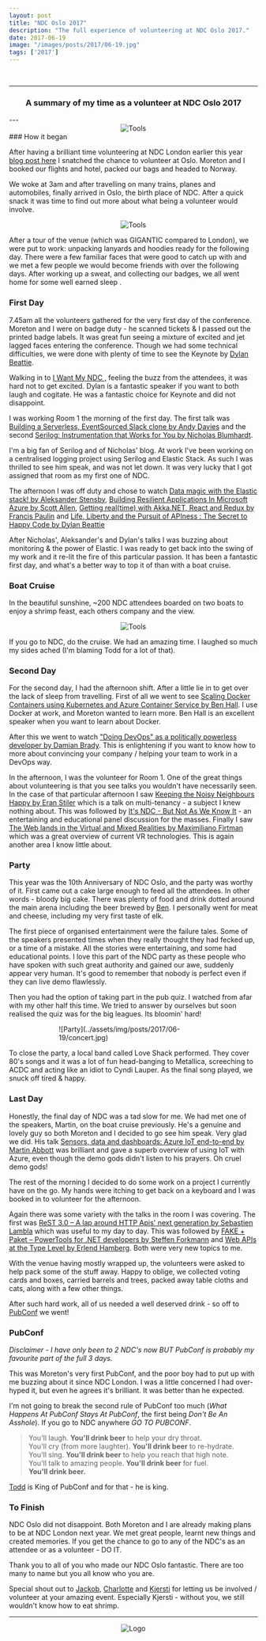 ```yaml
---
layout: post
title: "NDC Oslo 2017"
description: "The full experience of volunteering at NDC Oslo 2017."
date: 2017-06-19
image: "/images/posts/2017/06-19.jpg"
tags: ['2017']
---
```


<br/>

----
<center>
<h3>A summary of my time as a volunteer at NDC Oslo 2017</h3>
</center>
--- 
<br/>

<div style="text-align:center; width:80%; margin-left: 10%;" markdown="1">
<img src="{{site.baseurl}}/images/posts/2017/06-19/sticker.jpg" alt="Tools">
</div>
### How it began

After having a brilliant time volunteering at NDC London earlier this year
<a href="{{ site.baseurl }}/blog/ndc-london/" rel="noreferrer" target="_blank">blog post here</a> I snatched the chance to volunteer at Oslo. Moreton and I booked our flights and hotel, packed our bags and headed to Norway.

We woke at 3am and after travelling on many trains, planes and automobiles, finally arrived in Oslo, the birth place of NDC. After a quick snack it was time to find out more about what being a volunteer would involve.

<div style="text-align:center; width:80%; margin-left: 10%;" markdown="1">
<img src="{{site.baseurl}}/images/posts/2017/06-19/badge.jpg" alt="Tools">
</div>

After a tour of the venue (which was GIGANTIC compared to London), we were put to work: unpacking lanyards and hoodies ready for the following day. There were a few familiar faces that were good to catch up with and we met a few people we would become friends with over the following days. After working up a sweat, and collecting our badges, we all went home for some well earned sleep . 

### First Day

7.45am all the volunteers gathered for the very first day of the conference. Moreton and I were on badge duty - he scanned tickets & I passed out the printed badge labels. It was great fun seeing a mixture of excited and jet lagged faces entering the conference. Though we had some technical difficulties, we were done with plenty of time to see the Keynote by [Dylan Beattie](https://twitter.com/dylanbeattie).

Walking in to [I Want My NDC ](https://twitter.com/dylanbeattie/status/868846378151284736), feeling the buzz from the attendees, it was hard not to get excited. Dylan is a fantastic speaker if you want to both laugh and cogitate. He was a fantastic choice for Keynote and did not disappoint. 

I was working Room 1 the morning of the first day. The first talk was [Building a Serverless, EventSourced Slack clone by Andy Davies](http://ndcoslo.com/talk/building-a-serverless-eventsourced-slack-clone/) and the second [Serilog: Instrumentation that Works for You by Nicholas Blumhardt](http://ndcoslo.com/talk/serilog-instrumentation-that-works-for-you/).

I'm a big fan of Serilog and of Nicholas' blog. At work I've been working on a centralised logging project using Serilog and Elastic Stack. As such I was thrilled to see him speak, and was not let down. It was very lucky that I got assigned that room as my first one of NDC.

The afternoon I was off duty and chose to watch [Data magic with the Elastic stack! by Aleksander Stensby](http://ndcoslo.com/talk/data-magic-with-the-elastic-stack/),  [Building Resilient Applications In Microsoft Azure by Scott Allen](http://ndcoslo.com/talk/building-resilient-applications-in-microsoft-azure/), [Getting real(time) with Akka.NET, React and Redux by Francis Paulin](http://ndcoslo.com/talk/getting-realtime-with-akka-net-react-and-redux/) and  [Life, Liberty and the Pursuit of APIness : The Secret to Happy Code by Dylan Beattie](http://ndcoslo.com/talk/life-liberty-and-the-pursuit-of-apiness-the-secret-to-happy-code/)

After Nicholas', Aleksander's and Dylan's talks I was buzzing about monitoring & the power of Elastic. I was ready to get back into the swing of my work and it re-lit the fire of this particular passion. It has been a fantastic first day, and what's a better way to top it of than with a boat cruise.

### Boat Cruise

In the beautiful sunshine, ~200 NDC attendees boarded on two boats to enjoy a shrimp feast, each others company and the view. 

<div style="text-align:center; width:80%; margin-left: 10%;" markdown="1">
<img src="{{site.baseurl}}/images/posts/2017/06-19/boat.png" alt="Tools">
</div>

If you go to NDC, do the cruise. We had an amazing time. I laughed so much my sides ached (I'm blaming Todd for a lot of that). 

### Second Day

For the second day, I had the afternoon shift. After a little lie in to get over the lack of sleep from travelling. First of all we went to see [Scaling Docker Containers using Kubernetes and Azure Container Service by Ben Hall](http://ndcoslo.com/talk/scaling-docker-containers-using-kubernetes-and-azure-container-service/). I use Docker at work, and Moreton wanted to learn more. Ben Hall is an excellent speaker when you want to learn about Docker.

After this we went to watch ["Doing DevOps" as a politically powerless developer by Damian Brady](http://ndcoslo.com/talk/doing-devops-as-a-politically-powerless-developer/). This is enlightening if you want to know how to more about convincing your company / helping your team to work in a DevOps way.

In the afternoon, I was the volunteer for Room 1. One of the great things about volunteering is that you see talks you wouldn't have necessarily seen. In the case of that particular afternoon I saw [Keeping the Noisy Neighbours Happy by Eran Stiler](http://ndcoslo.com/talk/keeping-the-noisy-neighbors-happy/) which is a talk on multi-tenancy - a subject I knew nothing about. This was followed by [It's NDC - But Not As We Know It](http://ndcoslo.com/talk/tba-8/) - an entertaining and educational panel discussion for the masses. Finally I saw [The Web lands in the Virtual and Mixed Realities by Maximiliano Firtman](http://ndcoslo.com/talk/the-web-lands-in-the-virtual-and-mixed-realities/) which was a great overview of current VR technologies. This is again another area I know little about.

### Party

This year was the 10th Anniversary of NDC Oslo, and the party was worthy of it. First came out a cake large enough to feed all the attendees. In other words - bloody big cake. There was plenty of food and drink dotted around the main arena including the beer brewed by [Ben](www.twitter.com/benwholikesbeer). I personally went for meat and cheese, including my very first taste of elk. 

The first piece of organised entertainment were the failure tales. Some of the speakers presented times when they really thought they had fecked up, or a time of a mistake. All the stories were entertaining, and some had educational points. I love this part of the NDC party as these people who have spoken with such great authority and gained our awe, suddenly appear very human. It's good to remember that nobody is perfect even if they can live demo flawlessly.

Then you had the option of taking part in the pub quiz. I watched from afar with my other half this time. We tried to answer by ourselves but soon realised the quiz was for the big leagues. Its bloomin' hard!

<div style="align:center; width:50%; margin-left: 20%;" markdown="1">
![Party](../assets/img/posts/2017/06-19/concert.jpg)
</div>

To close the party, a local band called Love Shack performed. They cover 80's songs and it was a lot of fun head-banging to Metallica, screeching to ACDC and acting like an idiot to Cyndi Lauper. As the final song played, we snuck off tired & happy.

### Last Day

Honestly, the final day of NDC was a tad slow for me. We had met one of the speakers, Martin, on the boat cruise previously. He's a genuine and lovely guy so both Moreton and I decided to go see him speak. Very glad we did. His talk [Sensors, data and dashboards: Azure IoT end-to-end by Martin Abbott](http://ndcoslo.com/talk/sensors-data-and-dashboards-azure-iot-end-to-end/) was brilliant and gave a superb overview of using IoT with Azure, even though the demo gods didn't listen to his prayers. Oh cruel demo gods!

The rest of the morning I decided to do some work on a project I currently have on the go. My hands were itching to get back on a keyboard and I was booked in to volunteer for the afternoon.

Again there was some variety with the talks in the room I was covering. The first was [ReST 3.0 – A lap around HTTP Apis' next generation by Sebastien Lambla](http://ndcoslo.com/talk/rest-3-0-a-lap-around-http-apis-next-generation/) which was useful to my day to day. This was followed by [FAKE + Paket – PowerTools for .NET developers by Steffen Forkmann](http://ndcoslo.com/talk/fake-paket/) and [Web APIs at the Type Level by Erlend Hamberg](http://ndcoslo.com/talk/servant-web-apis-at-the-type-level/). Both were very new topics to me.  

With the venue having mostly wrapped up, the volunteers were asked to help pack some of the stuff away. Happy to oblige, we collected voting cards and boxes, carried barrels and trees, packed away table cloths and cats, along with a few other things.

After such hard work, all of us needed a well deserved drink - so off to [PubConf](www.twitter.com/PubConf/) we went!

### PubConf

_Disclaimer - I have only been to 2 NDC's now BUT PubConf is probably my favourite part of the full 3 days._

This was Moreton's very first PubConf, and the poor boy had to put up with me buzzing about it since NDC London. I was a little concerned I had over-hyped it, but even he agrees it's brilliant. It was better than he expected.

I'm not going to break the second rule of PubConf too much (_What Happens At PubConf Stays At PubConf_, the first being _Don't Be An Asshole_). If you go to NDC anywhere _GO TO PUBCONF_. 

> You'll laugh. **You'll drink beer** to help your dry throat. <br/>
> You'll cry (from more laughter). **You'll drink beer** to re-hydrate.<br/>
> You'll sing. **You'll drink beer** to help you reach that high note.<br/>
> You'll talk to amazing people. **You'll drink beer** for fuel.<br/>
> **You'll drink beer.**

[Todd](www.twitter.com/toddhgardener) is King of PubConf and for that - he is king.

### To Finish

NDC Oslo did not disappoint. Both Moreton and I are already making plans to be at NDC London next year. We met great people, learnt new things and created memories. If you get the chance to go to any of the NDC's as an attendee or as a volunteer - DO IT.

Thank you to all of you who made our NDC Oslo fantastic. There are too many to name but you all know who you are. 

Special shout out to [Jackob](www.twitter.com/jakbradf), [Charlotte](www.twitter.com/charlottelyng) and [Kjersti](www.twitter.com/KjerstiSandberg) for letting us be involved / volunteer at your amazing event. Especially Kjersti - without you, we still wouldn't know how to eat shrimp.

---

<div style="text-align:center" markdown="1">
<img src="{{site.baseurl}}/images/logo.png" alt="Logo">
</div>